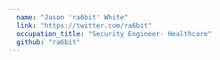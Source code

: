 ```yaml
---
  name: "Jason 'ra6bit' White"
  link: "https://twitter.com/ra6bit"
  occupation_title: "Security Engineer- Healthcare"
  github: "ra6bit"
---
```

